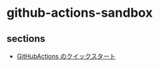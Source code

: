 # github-actions-sandbox

## sections

- [GitHubActions のクイックスタート](https://docs.github.com/ja/actions/quickstart)
